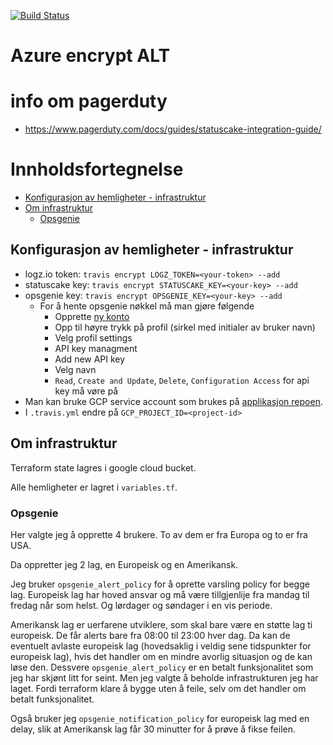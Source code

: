 [![Build Status](https://travis-ci.com/guberArmin/eksamen-infrastructure.svg?token=m6BpjWymm3UWnZ6QxDwC&branch=main)](https://travis-ci.com/guberArmin/eksamen-infrastructure)

# Azure encrypt ALT
# info om pagerduty
- https://www.pagerduty.com/docs/guides/statuscake-integration-guide/
# Innholdsfortegnelse
- [Konfigurasjon av hemligheter - infrastruktur](#konfigurasjon-av-hemligheter---infrastruktur)
- [Om infrastruktur](#om-infrastruktur)
  * [Opsgenie](#opsgenie)

## Konfigurasjon av hemligheter - infrastruktur
- logz.io token: `travis encrypt LOGZ_TOKEN=<your-token> --add`
- statuscake key: `travis encrypt STATUSCAKE_KEY=<your-key> --add`  
- opsgenie key: `travis encrypt OPSGENIE_KEY=<your-key> --add`  
    - For å hente opsgenie nøkkel må man gjøre følgende
        - Opprette [ny konto](https://www.atlassian.com/software/opsgenie)
        - Opp til høyre trykk på profil (sirkel med initialer av bruker navn)
        - Velg profil settings
        - API key managment
        - Add new API key
        - Velg navn
        - `Read`, `Create and Update`, `Delete`, `Configuration Access` for api key må vøre på
- Man kan bruke GCP service account som brukes på [applikasjon repoen](https://github.com/guberArmin/devops-exam#konfigurasjon-av-hemligheter---applikasjon).
- I `.travis.yml` endre på  `GCP_PROJECT_ID=<project-id>`

## Om infrastruktur
Terraform state lagres i google cloud bucket.

Alle hemligheter er lagret i `variables.tf`.

### Opsgenie

Her valgte jeg å opprette 4 brukere. To av dem er fra Europa og to er fra USA.

Da oppretter jeg 2 lag, en Europeisk og en Amerikansk.

Jeg bruker `opsgenie_alert_policy` for å oprette varsling policy for begge lag.
Europeisk lag har hoved ansvar og må være tillgjenlije fra mandag til fredag når som helst. Og lørdager og søndager i en vis periode.

Amerikansk lag er uerfarene utviklere, som skal bare være en støtte lag ti europeisk.
De får alerts bare fra 08:00 til 23:00 hver dag. Da kan de eventuelt avlaste europeisk lag (hovedsaklig i 
veldig sene tidspunkter for europeisk lag), hvis det handler om en mindre avorlig situasjon 
og de kan løse den.
Dessvere `opsgenie_alert_policy` er en betalt funksjonalitet som jeg har skjønt litt for seint.
Men jeg valgte å beholde infrastrukturen jeg har laget. Fordi terraform klare å bygge uten å feile, selv om
det handler om betalt funksjonalitet.

Også bruker jeg `opsgenie_notification_policy` for europeisk lag med en delay, slik at Amerikansk lag får 
30 minutter for å prøve å fikse feilen.



